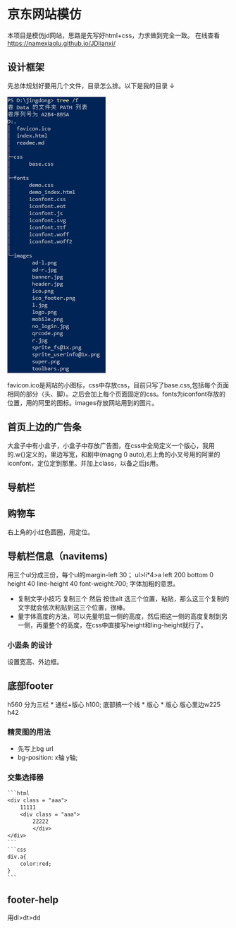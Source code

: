 # 京东网站模仿

本项目是模仿jd网站，思路是先写好html+css，力求做到完全一致。
在线查看 https://namexiaolu.github.io/JDlianxi/

## 设计框架

先总体规划好要用几个文件，目录怎么排。以下是我的目录 ↓

![1567126396045](/mdimg/1567126396045.png)

favicon.ico是网站的小图标，css中存放css，目前只写了base.css,包括每个页面相同的部分（头、脚）。之后会加上每个页面固定的css。fonts为iconfont存放的位置，用的阿里的图标。images存放网站用到的图片。

## 首页上边的广告条

大盒子中有小盒子，小盒子中存放广告图，在css中全局定义一个版心，我用的.w{}定义的，里边写宽，和剧中(magng 0 auto),右上角的小叉号用的阿里的iconfont，定位定到那里。并加上class，以备之后js用。

## 导航栏

## 购物车
右上角的小红色圆圈，用定位。

## 导航栏信息（navitems)
用三个ul分成三份，每个ul的margin-left 30；
ul>li*4>a
left 200
bottom 0
height 40
line-height 40
font-weight:700; 字体加粗的意思。
* 复制文字小技巧
    复制三个 然后 按住alt 选三个位置，粘贴，那么这三个复制的文字就会依次粘贴到这三个位置，很棒。
* 量字体高度的方法，可以先量明显一侧的高度，然后把这一侧的高度复制到另一侧，再量整个的高度，在css中直接写height和ling-height就行了。

### 小竖条 的设计
设置宽高、外边框。

## 底部footer
h560
分为三栏
    * 通栏+版心
        h100;
        底部搞一个线
    * 版心
    * 版心
版心里边w225
h42


### 精灵图的用法
 * 先写上bg url
 * bg-position: x轴 y轴;

### 交集选择器
    ```html
    <div class = "aaa">
        11111
        <div class = "aaa">
            22222
            </div>
    </div>
    ```
    ```css
    div.a{
        color:red;
    }
    ```
## footer-help

用dl>dt>dd

